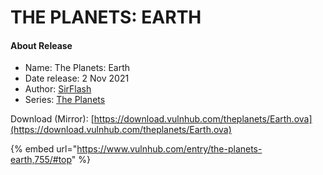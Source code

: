 # THE PLANETS: EARTH

#### About Release

* Name: The Planets: Earth
* Date release: 2 Nov 2021
* Author: [SirFlash](https://www.vulnhub.com/author/sirflash,731/)
* Series: [The Planets](https://www.vulnhub.com/series/the-planets,362/)

Download (Mirror): [https://download.vulnhub.com/theplanets/Earth.ova](https://download.vulnhub.com/theplanets/Earth.ova)



{% embed url="https://www.vulnhub.com/entry/the-planets-earth,755/#top" %}

